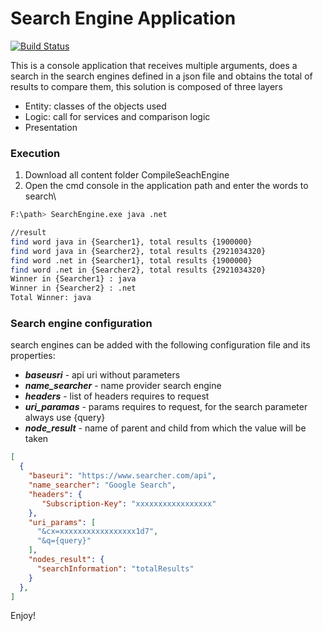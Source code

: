 # Search Engine Application

[![Build Status](https://travis-ci.org/joemccann/dillinger.svg?branch=master)](https://travis-ci.org/joemccann/dillinger)


This is a console application that receives multiple arguments, does a search in the search engines defined in a json file and obtains the total of results to compare them, this solution is composed of three layers

  - Entity: classes of the objects used
  - Logic: call for services and comparison logic
  - Presentation

### Execution

1. Download all content folder CompileSeachEngine
2. Open the cmd console in the application path and enter the words to search\
```sh
F:\path> SearchEngine.exe java .net

//result
find word java in {Searcher1}, total results {1900000}
find word java in {Searcher2}, total results {2921034320}
find word .net in {Searcher1}, total results {1900000}
find word .net in {Searcher2}, total results {2921034320}
Winner in {Searcher1} : java
Winner in {Searcher2} : .net
Total Winner: java
```
### Search engine configuration
search engines can be added with the following configuration file and its properties:
* ***baseusri*** - api uri without parameters
* ***name_searcher*** - name provider search engine
* ***headers*** - list of headers requires to request
* ***uri_paramas*** - params requires to request, for the search parameter always use {query}
* ***node_result*** - name of parent and child from which the value will be taken
```json
[
  {
    "baseuri": "https://www.searcher.com/api",
    "name_searcher": "Google Search",
    "headers": {
       "Subscription-Key": "xxxxxxxxxxxxxxxxx"
    },
    "uri_params": [
      "&cx=xxxxxxxxxxxxxxxxx1d7",
      "&q={query}"
    ],
    "nodes_result": {
      "searchInformation": "totalResults"
    }
  },
]
```

Enjoy!
